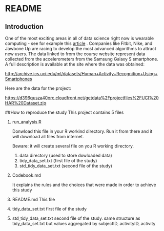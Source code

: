 # README


## Introduction
One of the most exciting areas in all of data science right now is wearable computing - see for example this [article](http://www.insideactivitytracking.com/data-science-activity-tracking-and-the-battle-for-the-worlds-top-sports-brand/)
 . Companies like Fitbit, Nike, and Jawbone Up are racing to develop the most advanced algorithms to attract new users. The data linked to from the course website represent data collected from the accelerometers from the Samsung Galaxy S smartphone. A full description is available at the site where the data was obtained:

<http://archive.ics.uci.edu/ml/datasets/Human+Activity+Recognition+Using+Smartphones>

Here are the data for the project:

<https://d396qusza40orc.cloudfront.net/getdata%2Fprojectfiles%2FUCI%20HAR%20Dataset.zip>

##How to reproduce the study
This project contains 5 files


1) run_analysis.R

    Donwload this file in your R workind directory. 
    Run it from there and it will download all files from internet.
    
    Beware: it will create several file on you R working directory. 
      1) data directory (used to store dowloaded data)
      2) tidy_data_set.txt (first file of the study)
      3) std_tidy_data_set.txt (second file of the study)

2) Codebook.md

    It explains the rules and the choices that were made in order to achieve this study

3) README.md
    This file

4) tidy_data_set.txt 
    first file of the study

5) std_tidy_data_set.txt 
    second file of the study.
    same structure as tidy_data_set.txt but values aggregated by subjectID, activityID, activity

